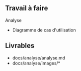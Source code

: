 ## Travail à faire

Analyse 


- Diagramme de cas d'utilisation

## Livrables
- docs/analyse/analyse.md
- docs/analyse/images/*
